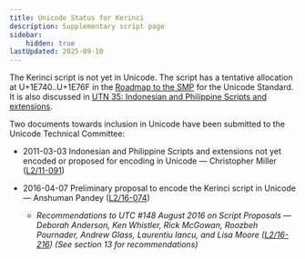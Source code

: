 ```yaml
---
title: Unicode Status for Kerinci
description: Supplementary script page
sidebar:
    hidden: true
lastUpdated: 2025-09-10
---
```


The Kerinci script is not yet in Unicode. The script has a tentative allocation at U+1E740..U+1E76F in the [Roadmap to the SMP](http://www.unicode.org/roadmaps/smp/) for the Unicode Standard. It is also discussed in [UTN 35: Indonesian and Philippine Scripts and extensions](https://www.unicode.org/notes/tn35/).

Two documents towards inclusion in Unicode have been submitted to the Unicode Technical Committee:

- 2011-03-03 Indonesian and Philippine Scripts and extensions not yet encoded or proposed for encoding in Unicode — Christopher Miller ([L2/11-091](http://www.unicode.org/cgi-bin/GetMatchingDocs.pl?L2/11-091))

- 2016-04-07 Preliminary proposal to encode the Kerinci script in Unicode — Anshuman Pandey ([L2/16-074](http://www.unicode.org/cgi-bin/GetMatchingDocs.pl?L2/16-074))

  - _Recommendations to UTC #148 August 2016 on Script Proposals — Deborah Anderson, Ken Whistler, Rick McGowan, Roozbeh Pournader, Andrew Glass, Laurentiu Iancu, and Lisa Moore ([L2/16-216](http://www.unicode.org/cgi-bin/GetMatchingDocs.pl?L2/16-216)) (See section 13 for recommendations)_

[comment]: # (end of intro)

[comment]: # (start of blocks)



[comment]: # (end of blocks)

[comment]: # (start of chars)



[comment]: # (end of chars)

[comment]: # (start of rest)


